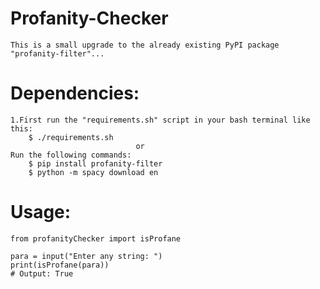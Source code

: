 # Profanity-Checker
    This is a small upgrade to the already existing PyPI package "profanity-filter"...

# Dependencies: 
    1.First run the "requirements.sh" script in your bash terminal like this:
        $ ./requirements.sh
                                or
    Run the following commands:
        $ pip install profanity-filter
        $ python -m spacy download en

# Usage:
    from profanityChecker import isProfane
    
    para = input("Enter any string: ")
    print(isProfane(para))
    # Output: True

